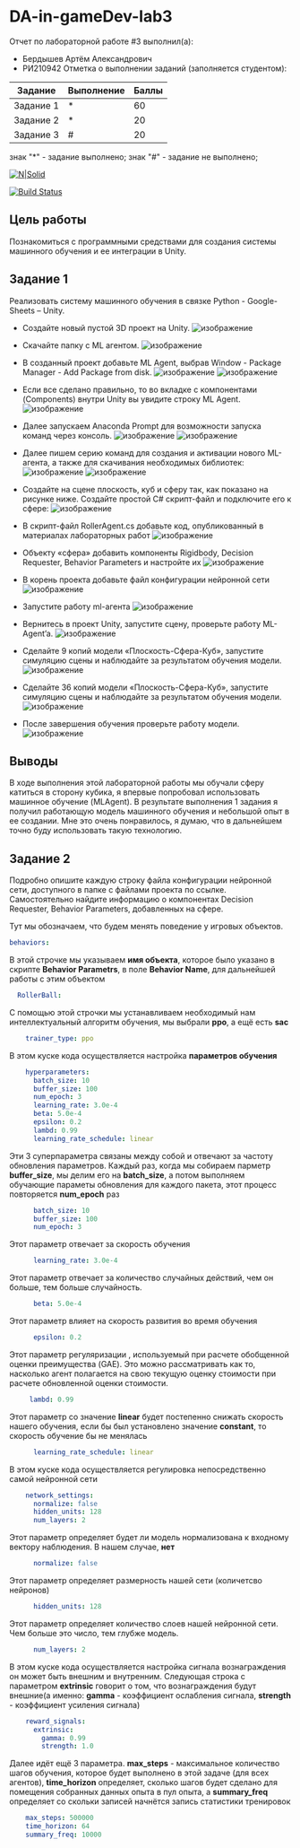 # DA-in-gameDev-lab3
Отчет по лабораторной работе #3 выполнил(а):
- Бердышев Артём Александрович
- РИ210942
Отметка о выполнении заданий (заполняется студентом):

| Задание | Выполнение | Баллы |
| ------ | ------ | ------ |
| Задание 1 | * | 60 |
| Задание 2 | * | 20 |
| Задание 3 | # | 20 |

знак "*" - задание выполнено; знак "#" - задание не выполнено;

[![N|Solid](https://cldup.com/dTxpPi9lDf.thumb.png)](https://nodesource.com/products/nsolid)

[![Build Status](https://travis-ci.org/joemccann/dillinger.svg?branch=master)](https://travis-ci.org/joemccann/dillinger)

## Цель работы
Познакомиться с программными средствами для создания системы машинного обучения и ее интеграции в Unity.

## Задание 1
Реализовать систему машинного обучения в связке Python - Google-Sheets – Unity.

- Создайте новый пустой 3D проект на Unity.
![изображение](https://user-images.githubusercontent.com/104849066/197459610-6679cbe6-cf1a-4c47-9549-45d80fcdd11b.png)

- Скачайте папку с ML агентом.
![изображение](https://user-images.githubusercontent.com/104849066/197460145-301a2fbb-26ea-4713-b0f8-62f3528a43e8.png)

- В созданный проект добавьте ML Agent, выбрав Window - Package Manager - Add Package from disk.
![изображение](https://user-images.githubusercontent.com/104849066/197460571-041e5441-e921-48a9-92d1-ea73e2416d73.png)
![изображение](https://user-images.githubusercontent.com/104849066/197461010-71d3c2e0-0244-41af-b0d0-6735ba624ddf.png)

- Если все сделано правильно, то во вкладке с компонентами (Components) внутри Unity вы увидите строку ML Agent.
![изображение](https://user-images.githubusercontent.com/104849066/197461188-589c13c2-b764-494e-97bf-45fa317634f1.png)

- Далее запускаем Anaconda Prompt для возможности запуска команд через консоль.
![изображение](https://user-images.githubusercontent.com/104849066/197466269-491750d4-893e-41b1-b5b5-58a460310faa.png)
![изображение](https://user-images.githubusercontent.com/104849066/197466565-c0dcd004-6334-4029-9da4-111487ae46ec.png)

- Далее пишем серию команд для создания и активации нового ML-агента, а также для скачивания необходимых библиотек:
![изображение](https://user-images.githubusercontent.com/104849066/197467179-ceeb785e-9a8f-4611-afed-f888088df7ff.png)
![изображение](https://user-images.githubusercontent.com/104849066/197472443-60c230de-bc40-4b6d-86db-b3e44662cd52.png)

- Создайте на сцене плоскость, куб и сферу так, как показано на рисунке ниже. Создайте простой C# скрипт-файл и подключите его к сфере:
![изображение](https://user-images.githubusercontent.com/104849066/197475132-586fe01c-ab36-48d6-af34-434b71b84875.png)

- В скрипт-файл RollerAgent.cs добавьте код, опубликованный в материалах лабораторных работ
![изображение](https://user-images.githubusercontent.com/104849066/197477258-e87c93ca-cd09-4f79-8568-484ee5b1803f.png)

- Объекту «сфера» добавить компоненты Rigidbody, Decision Requester, Behavior Parameters и настройте их 
![изображение](https://user-images.githubusercontent.com/104849066/197479528-14289000-68b5-41b1-853b-6c9df8a8a541.png)

- В корень проекта добавьте файл конфигурации нейронной сети
![изображение](https://user-images.githubusercontent.com/104849066/197492097-87c5a102-958e-49d4-83bb-04d68bc6a23e.png)

- Запустите работу ml-агента
![изображение](https://user-images.githubusercontent.com/104849066/197494646-6c52f4ee-ee4f-4bb9-9211-ea3e9421b672.png)

- Вернитесь в проект Unity, запустите сцену, проверьте работу ML-Agent’a.
![изображение](https://user-images.githubusercontent.com/104849066/197501001-372f3d47-4589-41d9-b4ec-e010ca796c1d.png)

- Сделайте 9 копий модели «Плоскость-Сфера-Куб», запустите симуляцию сцены и наблюдайте за результатом обучения модели.
![изображение](https://user-images.githubusercontent.com/104849066/197503002-1a006c06-ce7a-4422-ae33-fbaff86c3ac4.png)

- Сделайте 36 копий модели «Плоскость-Сфера-Куб», запустите симуляцию сцены и наблюдайте за результатом обучения модели.
![изображение](https://user-images.githubusercontent.com/104849066/197503835-0d85b753-ff5b-49e3-84c7-a97d4d358d12.png)

- После завершения обучения проверьте работу модели.
![изображение](https://user-images.githubusercontent.com/104849066/197505896-dbd39cec-e303-4b26-a922-5ea7191a510e.png)

## Выводы
В ходе выполнения этой лабораторной работы мы обучали сферу катиться в сторону кубика, я впервые попробовал использовать машинное обучение (MLAgent).
В результате выполнения 1 задания я получил работающую модель машинного обучения и небольшой опыт в ее создании. Мне это очень понравилось, я думаю, что 
в дальнейшем точно буду использовать такую технологию.

## Задание 2
Подробно опишите каждую строку файла конфигурации нейронной сети, доступного в папке с файлами проекта по ссылке. Самостоятельно найдите информацию о компонентах Decision Requester, Behavior Parameters, добавленных на сфере.

Тут мы обозначаем, что будем менять поведение у игровых объектов.
```yaml
behaviors:
```

В этой строчке мы указываем **имя объекта**, которое было указано в скрипте **Behavior Parametrs**, в поле **Behavior Name**, для дальнейшей работы с этим объектом
```yaml
  RollerBall:
```

С помощью этой строчки мы устанавливаем необходимый нам интеллектуальный алгоритм обучения, мы выбрали **ppo**, а ещё есть **sac**
```yaml
    trainer_type: ppo
```

В этом куске кода осуществляется настройка **параметров обучения**
```yaml
    hyperparameters:
      batch_size: 10
      buffer_size: 100
      num_epoch: 3
      learning_rate: 3.0e-4
      beta: 5.0e-4
      epsilon: 0.2
      lambd: 0.99
      learning_rate_schedule: linear
```

Эти 3 суперпараметра связаны между собой и отвечают за частоту обновления параметров. Каждый раз, когда мы собираем парметр **buffer_size**, мы делим его на **batch_size**, а потом выполняем обучающие параметы обновления для каждого пакета, этот процесс повторяется **num_epoch** раз
```yaml 
      batch_size: 10
      buffer_size: 100
      num_epoch: 3
```

Этот параметр отвечает за скорость обучения
```yaml
      learning_rate: 3.0e-4
```

Этот параметр отвечает за количество случайных действий, чем он больше, тем больше случайность.
```yaml 
      beta: 5.0e-4
```

Этот параметр влияет на скорость развития во время обучения
```yaml
      epsilon: 0.2
```

Этот параметр регуляризации , используемый при расчете обобщенной оценки преимущества (GAE). Это можно рассматривать как то, насколько агент полагается на свою текущую оценку стоимости при расчете обновленной оценки стоимости.
```yaml
     lambd: 0.99 
```

Этот параметр со значение **linear** будет постепенно снижать скорость нашего обучения, если бы был установлено значение **constant**, то скорость обучение бы не менялась
```yaml
      learning_rate_schedule: linear
```

В этом куске кода осуществляется регулировка непосредственно самой нейронной сети
```yaml
    network_settings:
      normalize: false
      hidden_units: 128
      num_layers: 2
```

Этот параметр определяет будет ли модель нормализована к входному вектору наблюдения. В нашем случае, **нет**
```yaml
      normalize: false
```

Этот параметр определяет размерность нашей сети (количетсво нейронов)
```yaml
      hidden_units: 128
```

Этот параметр определяет количество слоев нашей нейронной сети. Чем больше это число, тем глубже модель.
```yaml
      num_layers: 2
```

В этом куске кода осуществляется настройка сигнала вознаграждения он может быть внешним и внутренним. Следующая строка с параметром **extrinsic** говорит о том, что вознаграждения будут внешние(а именно: **gamma** - коэффициент ослабления сигнала, **strength** - коэффициент усиления сигнала)
```yaml
    reward_signals:
      extrinsic:
        gamma: 0.99
        strength: 1.0
```

Далее идёт ещё 3 параметра. **max_steps** - максимальное количество шагов обучения, которое будет выполнено в этой задаче (для всех агентов), **time_horizon** определяет, сколько шагов будет сделано для помещения собранных данных опыта в пул опыта, а **summary_freq** определяет со скольки записей начнётся запись статистики тренировок
```yaml
    max_steps: 500000
    time_horizon: 64
    summary_freq: 10000
```
